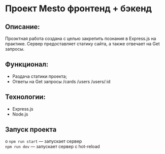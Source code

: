 # Проект Mesto фронтенд + бэкенд 

## Описание:
Проэктная работа создана с целью закрепить познания в Express.js на практике. Сервер предоставляет статику сайта, а также отвечает на Get запросы.

## Функционал: 
* Раздача статики проекта;
* Ответы на Get запросы /cards /users /users/:id

## Технологии:
* Express.js
* Node.js


## Запуск проекта
о
`npm run start` — запускает сервер   
`npm run dev` — запускает сервер с hot-reload

